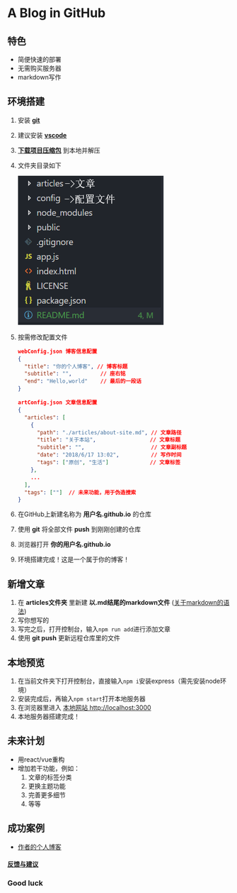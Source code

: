 # A Blog in GitHub

## 特色

* 简便快速的部署
* 无需购买服务器
* markdown写作

## 环境搭建

1. 安装 **[git](https://git-scm.com/downloads)**
2. 建议安装 **[vscode](https://code.visualstudio.com/)**
3. **[下载项目压缩包](https://github.com/freetes/A-Blog-in-GitHub/archive/master.zip)** 到本地并解压
4. 文件夹目录如下
   
   ![目录信息](./public/img/directory.png)
5. 按需修改配置文件
    ```json
    webConfig.json 博客信息配置
    {
      "title": "你的个人博客", // 博客标题
      "subtitle": "",         // 座右铭
      "end": "Hello,world"    // 最后的一段话
    }
    ```
    ```json
    artConfig.json 文章信息配置
    {
      "articles": [
        {
          "path": "./articles/about-site.md", // 文章路径
          "title": "关于本站",                 // 文章标题
          "subtitle": "",                     // 文章副标题
          "date": "2018/6/17 13:02",          // 写作时间
          "tags": ["原创", "生活"]             // 文章标签
        },
        ...
      ],
      "tags": [""]  // 未来功能，用于伪造搜索
    }
    ```
6. 在GitHub上新建名称为 **用户名.github.io** 的仓库
7. 使用 **git** 将全部文件 **push** 到刚刚创建的仓库
8. 浏览器打开 **你的用户名.github.io**
9. 环境搭建完成！这是一个属于你的博客！

## 新增文章

1. 在 **articles文件夹** 里新建 **以.md结尾的markdown文件** ([关于markdown的语法](https://freetes.github.io/#Markdown语法))
2. 写你想写的
3. 写完之后，打开控制台，输入`npm run add`进行添加文章
4. 使用 **git push** 更新远程仓库里的文件 

## 本地预览

1. 在当前文件夹下打开控制台，直接输入`npm i`安装express（需先安装node环境）
2. 安装完成后，再输入`npm start`打开本地服务器
3. 在浏览器里进入 [本地网站 http://localhost:3000](http://localhost:3000)
4. 本地服务器搭建完成！

## 未来计划

* 用react/vue重构
* 增加若干功能，例如：
  1. 文章的标签分类
  2. 更换主题功能
  3. 完善更多细节
  4. 等等

## 成功案例

* [作者的个人博客](https://freetes.github.io/)

#### [反馈与建议](https://github.com/freetes/A-Blog-in-GitHub/issues/new)

### Good luck
